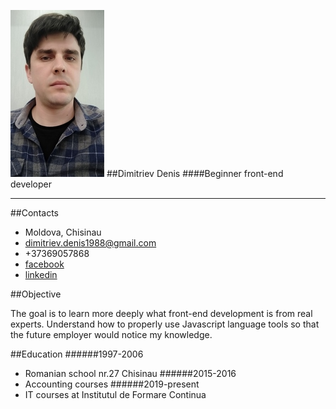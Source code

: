 ![Dimitriev Denis](img/portrait.jpg)
##Dimitriev Denis
####Beginner front-end developer
***

##Contacts

* Moldova, Chisinau
* dimitriev.denis1988@gmail.com
* +37369057868
* [facebook](https://www.facebook.com/profile.php?id=100009932527900)
* [linkedin](https://www.linkedin.com/in/denis-dimitrev-4597751a3)

##Objective

The goal is to learn more deeply what front-end development is from real experts.
Understand how to properly use Javascript language tools
so that the future employer would notice my knowledge.

##Education
######1997-2006
   * Romanian school nr.27 Chisinau
######2015-2016
   * Accounting courses
######2019-present
   * IT courses at Institutul de Formare Continua